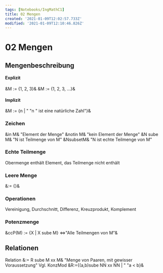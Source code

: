 ```yaml
---
tags: [Notebooks/IngMathC1]
title: 02 Mengen
created: '2021-01-09T12:02:57.733Z'
modified: '2021-01-09T12:10:46.826Z'
---
```


# 02 Mengen
## Mengenbeschreibung
#### **Explizit**
&M := {1, 2, 3}&
&M := {1, 2, 3, ...}&
#### **Implizit**
&M := {n |  " "n " ist eine natürliche Zahl"}&
### Zeichen
&in M& "Element der Menge"
&notin M& "kein Element der Menge"
&N sube M& "N ist Teilmenge von M"
&NsubsetM& "N ist echte Teilmenge von M"
### Echte Teilmenge
Obermenge enthält Element, das Teilmenge nicht enthält
### Leere Menge 
&:= {}&
### Operationen
Vereinigung, Durchschnitt, Differenz, Kreuzprodukt, Komplement
### Potenzmenge
&ccP(M) := {X | X sube M} <=>"Alle Teilmengen von M"&
## Relationen
Relation &:= R sube M xx M& 
"Menge von Paaren, mit gewisser Voraussetzung" Vgl. KonzMod
&R:={(a,b)sube NN xx NN | " "a < b}&
